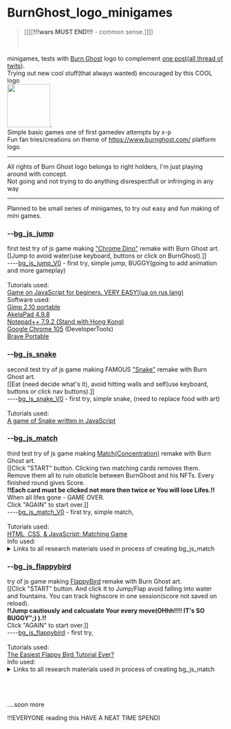 # BurnGhost_logo_minigames
><p>[[[[<b>!!!wars MUST END!!!</b> - common sense.]]]]</p><br>
minigames, tests with <a href="https://www.burnghost.com/"  target="_blank">Burn Ghost</a> logo to complement <a href="https://twitter.com/X_POWERll/status/1637542822910873602">one post</a>(<a href="https://twitter.com/search?q=%40x_powerll%20%40burnghostgames&src=typed_query&f=top" target="_blank">all thread of twits</a>). <br>
Trying out new cool stuff(that always wanted) encouraged by this COOL logo <br><a href="https://twitter.com/burnghostgames" target="_blank"><img src="https://pbs.twimg.com/profile_images/1608152341852655621/PQO9A4T6_400x400.jpg" width="100px"></a>.<br> 
Simple basic games one of first gamedev attempts by x-p<br>
Fun fan tries/creations on theme of https://www.burnghost.com/ platform logo.
<hr>
All rights of Burn Ghost logo belongs to right holders, I'm just playing around with concept.<br>
Not going and not trying to do anything disrespectfull or infringing in any way
<hr>
Planned to be small series of minigames, to try out easy and fun making of mini games.

<h3>--<a href="https://x-power0.github.io/BurnGhost_logo_minigames/bg_js_jump/bg_js_jump_gameV0/bg_js_jump.html"  target="_blank">bg_js_jump</a></h3>
first test try of js game making <a href="https://en.wikipedia.org/wiki/Dinosaur_Game"  target="_blank">"Chrome Dino"</a> remake with Burn Ghost art.<br>
[[Jump to avoid water(use keyboard, buttons or click on BurnGhost).]]
<br>----<a href="https://x-power0.github.io/BurnGhost_logo_minigames/bg_js_jump/bg_js_jump_gameV0/bg_js_jump.html"  target="_blank">bg_js_jump_V0</a> - first try, simple jump, BUGGY(going to add animation and more gameplay)
<br><br>
Tutorials used: <br>
<a href="https://www.youtube.com/watch?v=Av53VJI-UiE">Game on JavaScript for beginers. VERY EASY!(ua on rus lang)</a>
<br>Software used: 
<br><a href="http://aljacom.com/~gimp/">Gimp 2.10 portable</a>
<br><a href="http://akelpad.sf.net">AkelaPad 4.9.8</a>
<br><a href="https://notepad-plus-plus.org">Notepad++ 7.9.2 (Stand with Hong Kong)</a>
<br><a href="https://www.google.com/chrome/">Google Chrome 105</a> (DeveloperTools)
<br><a href="https://github.com/portapps/brave-portable">Brave Portable</a>


<h3>--<a href="https://x-power0.github.io/BurnGhost_logo_minigames/bg_js_snake/bg_js_snake_v0/bg_js_snake.html"  target="_blank">bg_js_snake</a></h3>
second test try of js game making FAMOUS <a href="https://en.wikipedia.org/wiki/Snake_(video_game_genre)"  target="_blank">"Snake"</a> remake with Burn Ghost art.<br>
[[Eat (need decide what's it), avoid hitting walls and self(use keyboard, buttons or click nav buttons).]]
<br>----<a href="https://x-power0.github.io/BurnGhost_logo_minigames/bg_js_jump/bg_js_jump_gameV0/bg_js_jump.html"  target="_blank">bg_js_snake_V0</a> - first try, simple snake, (need to replace food with art)
<br><br>
Tutorials used: <br>
<a href="https://www.youtube.com/watch?v=Je0B3nHhKmM">A game of Snake written in JavaScript</a>

<h3>--<a href="https://x-power0.github.io/BurnGhost_logo_minigames/bg_js_match/bg_js_match_v0/bg_js_match.html"  target="_blank">bg_js_match</a></h3>
third test try of js game making <a href="https://en.wikipedia.org/wiki/Concentration_(card_game)">Match(Concentration)</a> remake with Burn Ghost art.<br>
[[Click "START" button. Clicking two matching cards removes them. Remove them all to ruin obsticle between BurnGhost and his NFTs. Every finished round gives Score.
<br><b>!!Each card must be clicked not more then twice or You will lose Lifes.!!</b> When all lifes gone - GAME OVER. <br>Click "AGAIN" to start over.]]
<br>----<a href="https://x-power0.github.io/BurnGhost_logo_minigames/bg_js_match/bg_js_match_v0/bg_js_match.html"  target="_blank">bg_js_match_V0</a> - first try, simple match,
<br><br>
Tutorials used: <br>
<a href="https://www.youtube.com/watch?v=bOjgOOmPGTA">HTML, CSS, & JavaScript: Matching Game</a>
<br>Info used:
<details>
<summary>Links to all research materials used in process of creating bg_js_match</summary>
<DT>_<A HREF="https://stackoverflow.com/questions/4706960/how-to-return-a-variable-from-a-javascript-function-into-html-body">How to return a variable from a javascript function into html body - Stack Overflow</A>
<DT>_<A HREF="https://stackoverflow.com/questions/4622808/html-changing-colors-of-specific-words-in-a-string-of-text">css - HTML: Changing colors of specific words in a string of text - Stack Overflow</A>
<DT>_<A HREF="https://www.w3schools.com/cssref/pr_font_font-size.php">CSS font-size property</A>
<DT>_<A HREF="https://www.w3schools.com/cssref/pr_class_float.php">CSS float property</A>
<DT>_<A HREF="https://stackoverflow.com/questions/224602/how-do-you-make-div-elements-display-inline">html - How do you make div elements display inline? - Stack Overflow</A>
<DT>_<A HREF="https://www.google.com/search?q=css+draw+color+on+top+of+image+text&oq=css+draw+color+on+top+of+image+text&aqs=chrome..69i57.27647j0j4&sourceid=chrome&ie=UTF-8">css draw color on top of image text - Google Search</A>
<DT>_<A HREF="https://www.w3schools.com/js/js_scope.asp">JavaScript Scope</A>
<DT>_<A HREF="https://stackoverflow.com/questions/4558008/line-breaks-using-javascript-strings">line breaks using javascript strings - Stack Overflow</A>
<DT>_<A HREF="https://www.w3schools.com/js/js_if_else.asp">JavaScript if else else if</A>
<DT>_<A HREF="https://developer.mozilla.org/en-US/docs/Web/API/Element/remove">Element: remove() method - Web APIs | MDN</A>
<DT>_<A HREF="https://www.w3schools.com/jsref/met_element_remove.asp">HTML DOM Element remove Method</A>
<DT>_<A HREF="https://developer.mozilla.org/en-US/docs/Web/API/Document/createElement">Document: createElement() method - Web APIs | MDN</A>
<DT>_<A HREF="https://stackoverflow.com/questions/9422974/createelement-with-id">javascript - CreateElement with id? - Stack Overflow</A>
<DT>_<A HREF="https://stackoverflow.com/questions/12622465/creating-a-div-element-inside-a-div-element-in-javascript">dom - Creating a div element inside a div element in javascript - Stack Overflow</A>
<DT>_<A HREF="https://www.w3schools.com/cssref/pr_class_visibility.php">CSS visibility property</A>
<DT>_<A HREF="https://www.w3schools.com/css/css_image_transparency.asp">CSS Image Opacity / Transparency</A>
<DT>_<A HREF="https://developer.mozilla.org/en-US/docs/Web/JavaScript/Reference/Global_Objects/Math/random">Math.random() - JavaScript | MDN</A>
<DT>_<A HREF="https://www.w3schools.com/js/js_random.asp">JavaScript Random</A>
<DT>_<A HREF="https://www.w3schools.com/js/js_loop_for.asp">JavaScript for Loop</A>
<DT>_<A HREF="https://www.w3schools.com/js/js_loop_while.asp">JavaScript while Loop</A>
<DT>_<A HREF="https://www.w3schools.com/jsref/prop_html_innerhtml.asp">HTML DOM Element innerHTML Property</A>
<DT>_<A HREF="https://stackoverflow.com/questions/5520835/how-can-i-generate-a-random-number-within-a-range-but-exclude-some">javascript - How can I generate a random number within a range but exclude some? - Stack Overflow</A>
<DT>_<A HREF="https://stackoverflow.com/questions/7486085/copy-array-by-value">javascript - Copy array by value - Stack Overflow</A>
<DT>_<A HREF="https://stackoverflow.com/questions/4550505/getting-a-random-value-from-a-javascript-array">Getting a random value from a JavaScript array - Stack Overflow</A>
<DT>_<A HREF="https://developer.mozilla.org/en-US/docs/Web/JavaScript/Reference/Global_Objects/Array/splice">Array.prototype.splice() - JavaScript | MDN</A>
<DT>_<A HREF="https://developer.mozilla.org/en-US/docs/Web/JavaScript/Reference/Global_Objects/Array/slice">Array.prototype.slice() - JavaScript | MDN</A>
<DT>_<A HREF="https://stackoverflow.com/questions/5767325/how-can-i-remove-a-specific-item-from-an-array-in-javascript">How can I remove a specific item from an array in JavaScript? - Stack Overflow</A>
</details>


<h3>--<a href="https://x-power0.github.io/BurnGhost_logo_minigames/bg_js_flappybird/bg_js_flappybird.html"  target="_blank">bg_js_flappybird</a></h3>
try of js game making <a href="https://en.wikipedia.org/wiki/Flappy_Bird">FlappyBird</a> remake with Burn Ghost art.<br>
[[Click "START" button. And click It to Jump/Flap avoid falling into water and fountains. You can track highscore in one session(score not saved on reload).
<br><b>!!Jump cautiously and calcualate Your every move(OHhh!!!! IT's SO BUGGY";) ).!!</b><br>Click "AGAIN" to start over.]]
<br>----<a href="https://x-power0.github.io/BurnGhost_logo_minigames/bg_js_flappybird/bg_js_flappybird.html"  target="_blank">bg_js_flappybird</a> - first try,
<br><br>
Tutorials used: <br>
<a href="https://www.youtube.com/watch?v=3SsYZDJdeXk">The Easiest Flappy Bird Tutorial Ever?</a>
<br>Info used:
<details>
<summary>Links to all research materials used in process of creating bg_js_match</summary>
..more links soon
</details>

<br><br><br>....soon more

!!!EVERYONE reading this HAVE A NEAT TIME SPEND)
